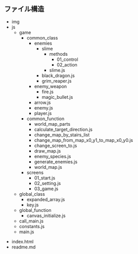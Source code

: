 ## ファイル構造

- img <!-- 画像一覧 -->
- js <!-- js ファイル -->
    - game <!-- ゲーム内容に関わる処理 -->
        - common_class <!-- ゲーム内容における処理全般で使えるクラス -->
            - enemies <!-- 敵キャラクラス -->
                - slime <!-- スライム -->
                    - methods <!-- スライムクラス内で使われているメソッド -->
                        - 01_control <!-- スライムクラスの control メソッド内で使われているメソッド -->
                        - 02_action <!-- スライムクラスの action メソッド内で使われているメソッド -->
                    * slime.js <!-- スライムクラス -->
                * black_dragon.js <!-- ブラックドラゴンクラス -->
                * grim_reaper.js <!-- しにがみクラス -->
            - enemy_weapon <!-- 敵の武器クラス -->
                * fire.js <!-- 炎攻撃クラス -->
                * magic_bullet.js <!-- 魔法弾クラス -->
            * arrow.js <!-- プレイヤーの武器である弓矢 Arrow クラス -->
            * enemy.js <!-- 敵キャラ大元クラス -->
            * player.js <!-- プレイヤー Player クラス -->
        - common_function <!-- ゲーム内容における処理全般で使える関数 -->
            - world_map_parts <!-- マップのパーツ(16 × 16 サイズ = 1画面分) -->
            * calculate_target_direction.js <!-- 目標の方向を算出する -->
            * change_map_by_stairs_list <!-- 階段によるマップ移動を定義した関数 -->
            * change_map_from_map_x0_y1_to_map_x0_y0.js <!-- マップ[0][1]からラスボスの城のあるマップ[0][0]に行くときの謎解き要素の追加 -->
            * change_screen_to.js <!-- メインループを止めて、次の画面に遷移する関数 -->
            * draw_map.js <!-- マップのパーツのデータに従って、キャンパスに描画する関数 -->
            * enemy_species.js <!-- 敵の種類一覧 -->
            * generate_enemies.js <!-- 敵キャラを実際に生成する -->
            * world_map.js <!-- マップのパーツを組み合わせて、世界全体(ワールドマップ)を定義 -->
        - screens <!-- ゲーム画面 -->
            * 01_start.js <!-- スタート画面 -->
            * 02_setting.js <!-- 設定画面 -->
            * 03_game.js <!-- プレイ画面 -->
    - global_class <!-- プログラム全体で用いるクラス -->
        * expanded_array.js <!-- 機能拡張した Array (組み込み) クラス -->
        * key.js <!-- 入力情報をつかさどる Key クラス -->
    - global_function <!-- プログラム全体で用いる関数 -->
        * canvas_initialize.js <!-- canvas をまっさらに初期化する関数 -->
    * call_main.js <!-- main 関数を呼ぶための関数(html と main 関数の仲介役) -->
    * constants.js <!-- プログラム全体で用いる定数はここに一覧で記載する -->
    * main.js <!-- 一番最初に呼ばれる関数 -->
* index.html <!-- 初期ページ -->
* readme.md <!-- このファイル -->